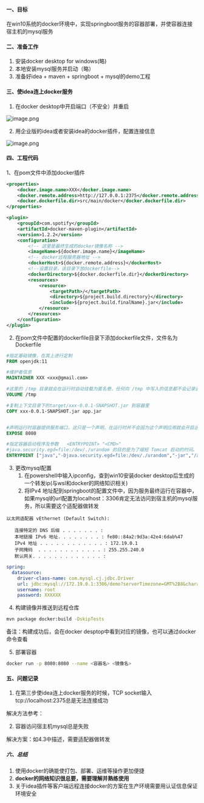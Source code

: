 #### 一、目标
在win10系统的docker环境中，实现springboot服务的容器部署，并使容器连接宿主机的mysql服务
#### 二、准备工作

1. 安装docker desktop for windows(略)
2. 本地安装mysql服务并启动（略）
3. 准备好idea + maven + springboot + mysql的demo工程
#### 三、使idea连上docker服务

1. 在docker desktop中开启端口（不安全）并重启

![image.png](https://cdn.nlark.com/yuque/0/2023/png/390665/1678457709359-ab1627ac-da5e-4802-b475-d6445929485e.png#averageHue=%231e2c39&clientId=u4ebc545f-0399-4&from=paste&height=627&id=YqUlX&name=image.png&originHeight=1035&originWidth=1920&originalType=binary&ratio=1.6500000953674316&rotation=0&showTitle=false&size=178311&status=done&style=none&taskId=u0e409833-a2dc-43a4-beb5-30a9698fc8a&title=&width=1163.636296379997)

2. 用企业版的idea或者安装idea的docker插件，配置连接信息

![image.png](https://cdn.nlark.com/yuque/0/2023/png/390665/1678457971065-63eb1cc8-2a0c-4d8d-8d47-f55a4d1ddde2.png#averageHue=%233c4145&clientId=u4ebc545f-0399-4&from=paste&height=626&id=u0851b1b7&name=image.png&originHeight=1033&originWidth=1494&originalType=binary&ratio=1.6500000953674316&rotation=0&showTitle=false&size=95174&status=done&style=none&taskId=u54ad1669-9de0-4c21-a598-26c6db1a88d&title=&width=905.4544931206851)
#### 四、工程代码
1、在pom文件中添加docker插件
```xml
<properties>
    <docker.image.name>XXX</docker.image.name>
    <docker.remote.address>http://127.0.0.1:2375</docker.remote.address>
    <docker.dockerfile.dir>src/main/docker</docker.dockerfile.dir>
</properties>
```
```xml
<plugin>
    <groupId>com.spotify</groupId>
    <artifactId>docker-maven-plugin</artifactId>
    <version>1.2.2</version>
    <configuration>
        <!-- 这里是最终生成的docker镜像名称 -->
        <imageName>${docker.image.name}</imageName>
        <!-- docker远程服务器地址 -->
        <dockerHost>${docker.remote.address}</dockerHost>
        <!--设置目录，该目录下放dockerfile-->
        <dockerDirectory>${docker.dockerfile.dir}</dockerDirectory>
        <resources>
            <resource>
                <targetPath>/</targetPath>
                <directory>${project.build.directory}</directory>
                <include>${project.build.finalName}.jar</include>
            </resource>
        </resources>
    </configuration>
</plugin>
```

2. 在pom文件中配置的dockerfile目录下添加dockerfile文件，文件名为Dockerfile
```dockerfile
#指定基础镜像，在其上进行定制
FROM openjdk:11

#维护者信息
MAINTAINER XXX <xxx@gmail.com>

#这里的 /tmp 目录就会在运行时自动挂载为匿名卷，任何向 /tmp 中写入的信息都不会记录进容器存储层
VOLUME /tmp

#复制上下文目录下的target/xxx-0.0.1-SNAPSHOT.jar 到容器里
COPY xxx-0.0.1-SNAPSHOT.jar app.jar


#声明运行时容器提供服务端口，这只是一个声明，在运行时并不会因为这个声明应用就会开启这个端口的服务
EXPOSE 8080

#指定容器启动程序及参数   <ENTRYPOINT> "<CMD>"
#java.security.egd=file:/dev/./urandom 的目的是为了缩短 Tomcat 启动的时间。
ENTRYPOINT ["java","-Djava.security.egd=file:/dev/./urandom","-jar","/app.jar"]

```

3. 更改mysql配置
   1. 在powershell中输入ipconfig，查到win10安装docker desktop后生成的一个转发ip(与wsl和docker的网络知识相关)
   2. 将IPv4 地址配到springboot的配置文件中，因为服务最终运行在容器中，如果mysql的url配置为localhost：3306肯定无法访问到宿主机的mysql服务，所以需要这个适配器做转发
```
以太网适配器 vEthernet (Default Switch):

   连接特定的 DNS 后缀 . . . . . . . :
   本地链接 IPv6 地址. . . . . . . . : fe80::84a2:9d3a:42e4:6dab%47
   IPv4 地址 . . . . . . . . . . . . : 172.19.0.1
   子网掩码  . . . . . . . . . . . . : 255.255.240.0
   默认网关. . . . . . . . . . . . . :
```
```yaml
spring:
  datasource:
    driver-class-name: com.mysql.cj.jdbc.Driver
    url: jdbc:mysql://172.19.0.1:3306/demo?serverTimezone=GMT%2B8&characterEncoding=utf8&useSSL=true
    username: root
    password: XXXXXX
```

4. 构建镜像并推送到远程仓库
```bash
mvn package docker:build -DskipTests
```
备注：构建成功后，会在docker desptop中看到对应的镜像，也可以通过docker命令查看

5. 部署容器
```bash
docker run -p 8080:8080 --name <容器名> <镜像名>
```
#### 五、问题记录

1. 在第三步使idea连上docker服务的时候，TCP socket输入tcp://localhost:2375总是无法连接成功

解决方法参考：

2. 容器访问宿主机mysql总是失败

解决方案：如4.3中描述，需要适配器做转发
##### 六、总结

1. 使用docker的确能使打包、部署、运维等操作更加便捷
2. **docker的网络知识很总要，需要理解并熟练使用**
3. 关于idea插件等客户端远程连接docker的方案在生产环境需要用认证信息保证环境安全
